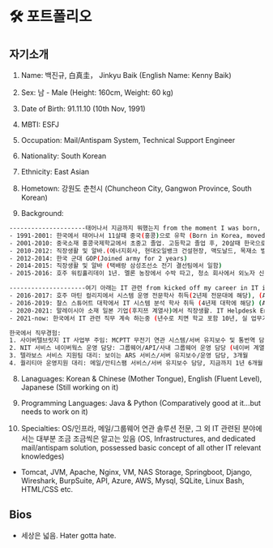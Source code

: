 # 🛠 포트폴리오

## 자기소개
1. Name: 백진규, 白真圭， Jinkyu Baik (English Name: Kenny Baik)

2. Sex: 남 - Male (Height: 160cm, Weight: 60 kg)

2. Date of Birth: 91.11.10 (10th Nov, 1991)

2. MBTI: ESFJ

3. Occupation: Mail/Antispam System, Technical Support Engineer

4. Nationality: South Korean

5. Ethnicity: East Asian

6. Hometown: 강원도 춘천시 (Chuncheon City, Gangwon Province, South Korean)

7. Background:

``` bash
---------------------태어나서 지금까지 뭐했는지 from the moment I was born, the journey that I went along-----------------------
- 1991-2001: 한국에서 태어나서 11살때 중국(홍콩)으로 유학 (Born in Korea, moved to China at 9)
- 2001-2010: 중국소재 홍콩국제학교에서 초중고 졸업. 고등학교 졸업 후, 20살때 한국으로 귀국 (Graduated High school from China, returned back to Korea at 18)
- 2010-2012: 직장생활 및 알바.(에너지회사, 현대오일뱅크 건설현장, 맥도날드, 목재소 벌목꾼 등)
- 2012-2014: 한국 군대 GOP(Joined army for 2 years)
- 2014-2015: 직장생활 및 알바 (택배랑 삼성조선소 전기 결선팀에서 일함)
- 2015-2016: 호주 워킹홀리데이 1년. 멜론 농장에서 수박 따고, 청소 회사에서 외노자 신분으로 영어배움. (Stayed in Australia with Working Holiday Visa)

---------------------여기 아래는 IT 관련 from kicked off my career in IT industry, until now---------------------------
- 2016-2017: 호주 마틴 컬리지에서 시스템 운영 전문학사 취득(2년제 전문대에 해당), (Acquired Deploma of Information Technologyh Degree in Australia)
- 2016-2019: 찰스 스튜어트 대학에서 IT 시스템 분석 학사 취득 (4년제 대학에 해당) (Acquired Bachelor of Information Technology Degree in Australia)
- 2020-2021: 말레이시아 소재 일본 기업(후지쯔 계열사)에서 직장생활. IT Helpdesk Engineer로 IT 인프라 관련 업무 담당 (Kicked off my IT career in Malaysia)
- 2021-now: 한국에서 IT 관련 직무 계속 하는중 (년수로 치면 학교 포함 10년, 실 업무기간은 4년)

한국에서 직무경험:
1. 사이버텔브릿지 IT 사업부 주임: MCPTT 무전기 연관 시스템/서버 유지보수 및 통번역 담당, 3개월
2. NIT 서비스 네이버웍스 운영 담당: 그룹웨어/API/사내 그룹웨어 운영 담당 (네이버 계열사), 1년 반
3. 텔라보스 서비스 지원팀 대리: 보이는 ARS 서비스/서버 유지보수/운영 담당, 3개월
4. 퀄리티아 운영지원 대리: 메일/안티스팸 서비스/서버 유지보수 담당, 지금까지 1년 6개월 됨


```

8. Lanaguages: Korean & Chinese (Mother Tongue), English (Fluent Level), Japanese (Still working on it)

9. Programming Languages: Java & Python (Comparatively good at it...but needs to work on it)

10. Specialties: OS/인프라, 메일/그룹웨어 연관 솔루션 전문, 그 외 IT 관련된 분야에서는 대부분 조금 조금씩은 알고는 있음 (OS, Infrastructures, and dedicated mail/antispam solution, possessed basic concept of all other IT relevant knowledges)
- Tomcat, JVM, Apache, Nginx, VM, NAS Storage, Springboot, Django, Wireshark, BurpSuite, API, Azure, AWS, Mysql, SQLite, Linux Bash, HTML/CSS etc.

## Bios
- 세상은 넓음. Hater gotta hate.